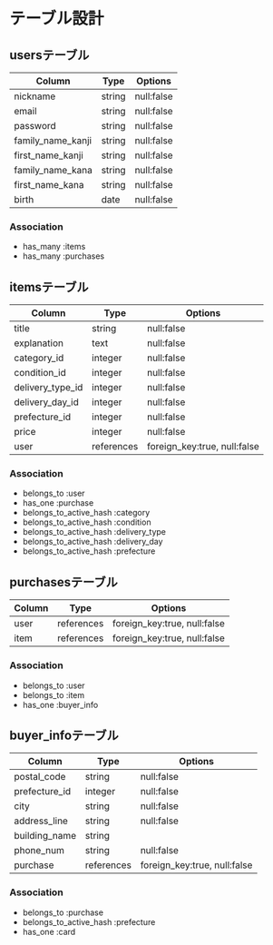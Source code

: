 # テーブル設計

## usersテーブル

| Column            | Type    | Options    |
| ----------------- | ------- | ---------- |
| nickname          | string  | null:false |
| email             | string  | null:false |
| password          | string  | null:false |
| family_name_kanji | string  | null:false |
| first_name_kanji  | string  | null:false |
| family_name_kana  | string  | null:false |
| first_name_kana   | string  | null:false |
| birth             | date    | null:false |

### Association

- has_many :items
- has_many :purchases

## itemsテーブル

| Column            | Type       | Options                      |
| ----------------- | ---------- | ---------------------------- |
| title             | string     | null:false                   |
| explanation       | text       | null:false                   |
| category_id       | integer    | null:false                   |
| condition_id      | integer    | null:false                   |
| delivery_type_id  | integer    | null:false                   |
| delivery_day_id   | integer    | null:false                   |
| prefecture_id     | integer    | null:false                   |
| price             | integer    | null:false                   |
| user              | references | foreign_key:true, null:false |

### Association

- belongs_to :user
- has_one :purchase
- belongs_to_active_hash :category
- belongs_to_active_hash :condition
- belongs_to_active_hash :delivery_type
- belongs_to_active_hash :delivery_day
- belongs_to_active_hash :prefecture

## purchasesテーブル

| Column            | Type       | Options                      |
| ----------------- | ---------- | ---------------------------- |
| user              | references | foreign_key:true, null:false |
| item              | references | foreign_key:true, null:false |

### Association

- belongs_to :user
- belongs_to :item
- has_one :buyer_info

## buyer_infoテーブル

| Column             | Type       | Options                      |
| ------------------ | ---------- | ---------------------------- |
| postal_code        | string     | null:false                   |
| prefecture_id      | integer    | null:false                   |
| city               | string     | null:false                   |
| address_line       | string     | null:false                   |
| building_name      | string     |                              |
| phone_num          | string     | null:false                   |
| purchase           | references | foreign_key:true, null:false | 

### Association

- belongs_to :purchase
- belongs_to_active_hash :prefecture
- has_one :card
